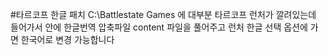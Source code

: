 #타르코프 한글 패치 
C:\Battlestate Games 에 대부분 타르코프 런처가 깔려있는데 들어가서 안에 한글번역 압축파일 content 파일을 풀어주고 런처 한글 선택 옵션에 가면 한국어로 변경 가능합니다 
